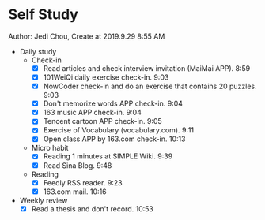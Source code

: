 # Self Study

Author: Jedi Chou, Create at 2019.9.29 8:55 AM

* Daily study
  * Check-in
    -[x] Read articles and check interview invitation (MaiMai APP). 8:59
    -[x] 101WeiQi daily exercise check-in. 9:03
    -[x] NowCoder check-in and do an exercise that contains 20 puzzles. 9:03
    -[x] Don't memorize words APP check-in. 9:04
    -[x] 163 music APP check-in. 9:04
    -[x] Tencent cartoon APP check-in. 9:05
    -[x] Exercise of Vocabulary (vocabulary.com). 9:11
    -[x] Open class APP by 163.com check-in. 10:13

  * Micro habit
    -[x] Reading 1 minutes at SIMPLE Wiki. 9:39
    -[x] Read Sina Blog. 9:48

  * Reading
    -[x] Feedly RSS reader. 9:23
    -[x] 163.com mail. 10:16

* Weekly review
  -[x] Read a thesis and don't record. 10:53
